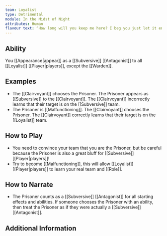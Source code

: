 ```yaml
---
team: Loyalist
type: Detrimental
module: In the Midst of Night
attributes: Human
flavour text: “How long will you keep me here? I beg you just let it end!”
---
```

## Ability
You [[Appearance|appear]] as a [[Subversive]] [[Antagonist]] to all [[Loyalist]] [[Player|players]], except the [[Warden]].

## Examples
- The [[Clairvoyant]] chooses the Prisoner. The Prisoner appears as [[Subversive]] to the [[Clairvoyant]]. The [[Clairvoyant]] incorrectly learns that their target is on the [[Subversive]] team.
- The Prisoner is [[Malfunctioning]]. The [[Clairvoyant]] chooses the Prisoner. The [[Clairvoyant]] correctly learns that their target is on the [[Loyalist]] team.

## How to Play
- You need to convince your team that you are the Prisoner, but be careful because the Prisoner is also a great bluff for [[Subversive]] [[Player|players]]!
- Try to become [[Malfunctioning]], this will allow [[Loyalist]] [[Player|players]] to learn your real team and [[Role]].

## How to Narrate
- The Prisoner counts as a [[Subversive]] [[Antagonist]] for all starting effects and abilities. If someone chooses the Prisoner with an ability, then treat the Prisoner as if they were actually a [[Subversive]] [[Antagonist]].

## Additional Information
